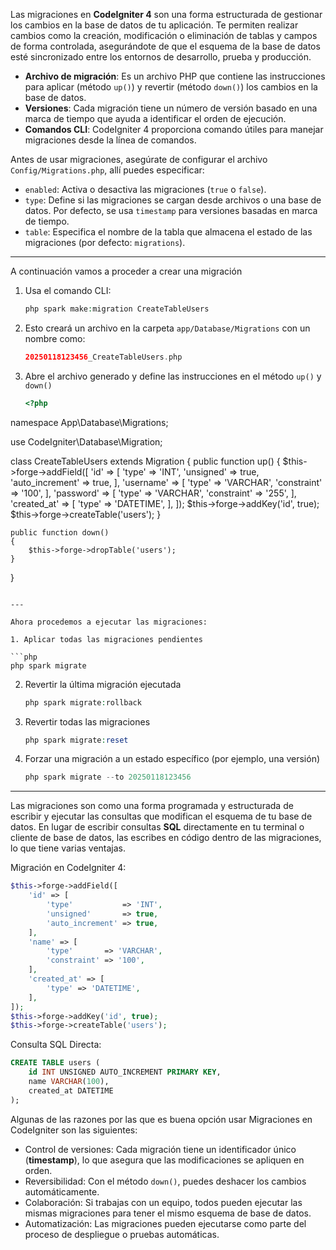 Las migraciones en **CodeIgniter 4** son una forma estructurada de gestionar los cambios en la base de datos de tu aplicación. Te permiten realizar cambios como la creación, modificación o eliminación de tablas y campos de forma controlada, asegurándote de que el esquema de la base de datos esté sincronizado entre los entornos de desarrollo, prueba y producción.

- **Archivo de migración**: Es un archivo PHP que contiene las instrucciones para aplicar (método `up()`) y revertir (método `down()`) los cambios en la base de datos.
- **Versiones**: Cada migración tiene un número de versión basado en una marca de tiempo que ayuda a identificar el orden de ejecución.
- **Comandos CLI**: CodeIgniter 4 proporciona comando útiles para manejar migraciones desde la línea de comandos.

Antes de usar migraciones, asegúrate de configurar el archivo `Config/Migrations.php`, allí puedes especificar:

- `enabled`: Activa o desactiva las migraciones (`true` o `false`).
- `type`: Define si las migraciones se cargan desde archivos o una base de datos. Por defecto, se usa `timestamp` para versiones basadas en marca de tiempo.
- `table`: Especifica el nombre de la tabla que almacena el estado de las migraciones (por defecto: `migrations`).

---

A continuación vamos a proceder a crear una migración

1. Usa el comando CLI:
   
   ```php
   php spark make:migration CreateTableUsers
   ```

2. Esto creará un archivo en la carpeta `app/Database/Migrations` con un nombre como:
   
   ```php
   20250118123456_CreateTableUsers.php
   ```

3. Abre el archivo generado y define las instrucciones en el método `up()` y `down()`
   
   ```php
   <?php

namespace App\Database\Migrations;

use CodeIgniter\Database\Migration;

class CreateTableUsers extends Migration
{
    public function up()
    {
        $this->forge->addField([
            'id' => [
                'type'           => 'INT',
                'unsigned'       => true,
                'auto_increment' => true,
            ],
            'username' => [
                'type'       => 'VARCHAR',
                'constraint' => '100',
            ],
            'password' => [
                'type'       => 'VARCHAR',
                'constraint' => '255',
            ],
            'created_at' => [
                'type' => 'DATETIME',
            ],
        ]);
        $this->forge->addKey('id', true);
        $this->forge->createTable('users');
    }

    public function down()
    {
        $this->forge->dropTable('users');
    }
}
   ```

---

Ahora procedemos a ejecutar las migraciones:

1. Aplicar todas las migraciones pendientes
   
   ```php
   php spark migrate
   ```

2. Revertir la última migración ejecutada
   
   ```php
   php spark migrate:rollback
   ```

3. Revertir todas las migraciones
   
   ```php
   php spark migrate:reset
   ```

4. Forzar una migración a un estado específico (por ejemplo, una versión)
   
   ```php
   php spark migrate --to 20250118123456
   ```

---

Las migraciones son como una forma programada y estructurada de escribir y ejecutar las consultas que modifican el esquema de tu base de datos. En lugar de escribir consultas **SQL** directamente en tu terminal o cliente de base de datos, las escribes en código dentro de las migraciones, lo que tiene varias ventajas.

Migración en CodeIgniter 4:

```php
$this->forge->addField([
    'id' => [
        'type'           => 'INT',
        'unsigned'       => true,
        'auto_increment' => true,
    ],
    'name' => [
        'type'       => 'VARCHAR',
        'constraint' => '100',
    ],
    'created_at' => [
        'type' => 'DATETIME',
    ],
]);
$this->forge->addKey('id', true);
$this->forge->createTable('users');
```

Consulta SQL Directa:

```sql
CREATE TABLE users (
    id INT UNSIGNED AUTO_INCREMENT PRIMARY KEY,
    name VARCHAR(100),
    created_at DATETIME
);
```

Algunas de las razones por las que es buena opción usar Migraciones en CodeIgniter son las siguientes:

- Control de versiones: Cada migración tiene un identificador único (**timestamp**), lo que asegura que las modificaciones se apliquen en orden.
- Reversibilidad: Con el método `down()`, puedes deshacer los cambios automáticamente.
- Colaboración: Si trabajas con un equipo, todos pueden ejecutar las mismas migraciones para tener el mismo esquema de base de datos.
- Automatización: Las migraciones pueden ejecutarse como parte del proceso de despliegue o pruebas automáticas.
